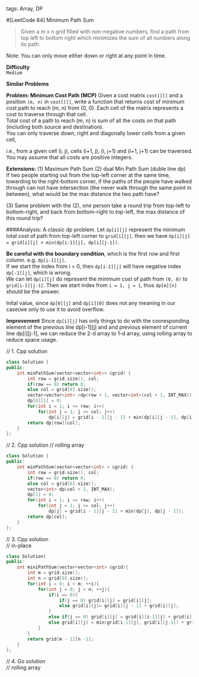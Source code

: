 tags: Array, DP

#[LeetCode 64] Minimum Path Sum

>Given a m x n grid filled with non-negative numbers, find a path from top left to bottom
right which minimizes the sum of all numbers along its path.

Note: You can only move either down or right at any point in time.

**Difficulty**  
`Medium`

**Similar Problems**  

**Problem: Minimum Cost Path (MCP)**
Given a cost matrix `cost[][]` and a position `(m, n)` in `cost[][]`, write a function that returns
cost of minimum cost path to reach (m, n) from (0, 0). 
Each cell of the matrix represents a cost to traverse through that cell.  
Total cost of a path to reach (m, n) is sum of all the costs on that path (including both source and destination).   
You can only traverse down, right and diagonally lower cells from a given cell, 

i.e., from a given cell (i, j), cells (i+1, j), (i, j+1) and (i+1, j+1)
can be traversed. You may assume that all costs are positive integers.

**Extensions:**
(1) Maximum Path Sum
(2) dual Min Path Sum (duble line dp)   
    If two people starting out from the top-left corner at the same time, towarding to the right-bottom corner, 
    if the paths of the people have walked through can not have intersection (the never walk through the same point in between), 
    what would be the max distance the two path have?

(3) Same problem with the (2), one person take a round trip from top-left to bottom-right, and back from bottom-right to top-left,
    the max distance of this round trip?


####Analysis:
A classic dp problem.
Let `dp[i][j]` represent the minimum total cost of path from top-left corner to `grid[i][j]`.
then we have `dp[i][j] = grid[i][j] + min(dp[i-1][j], dp[i][j-1])`.

**Be careful with the boundary condition**, which is the first row and first column. e.g. `dp[i-1][j]`.  
If we start the index from i = 0, then `dp[i-1][j]` will have negative index `dp[-1][j]`, which is wrong.  
We can let `dp[i][j]` do represent the minimum cost of path from `(0, 0)` to `grid[i-1][j-1]`. 
Then we start index from `i = 1, j = 1`, thus `dp[m][n]` should be the answer.

Inital value, since `dp[0][j]` and `dp[i][0]` does not any meaning in our case(we only to use it to avoid overflow.


**Improvement**
Since `dp[i][j]` has only things to do with the cooresponding element of the previous line dp[i-1][j] 
and and previous element of current line dp[i][j-1], we can reduce the 2-d array to 1-d array, using rolling array to reduce space usage.

// 1. Cpp solution

```cpp
class Solution {
public:
    int minPathSum(vector<vector<int>> &grid) {
        int row = grid.size(), col;
        if(row == 0) return 0;
        else col = grid[0].size();
        vector<vector<int> >dp(row + 1, vector<int>(col + 1, INT_MAX));
        dp[0][1] = 0;
        for(int i = 1; i <= row; i++)
            for(int j = 1; j <= col; j++)
                dp[i][j] = grid[i - 1][j - 1] + min(dp[i][j - 1], dp[i - 1][j]);
        return dp[row][col];
    }
};
```

// 2. Cpp solution
// rolling array

```cpp
class Solution {
public:
    int minPathSum(vector<vector<int> > &grid) {
        int row = grid.size(), col;
        if(row == 0) return 0;
        else col = grid[0].size();
        vector<int> dp(col + 1, INT_MAX);
        dp[1] = 0;
        for(int i = 1; i <= row; i++)
            for(int j = 1; j <= col; j++)
                dp[j] = grid[i - 1][j - 1] + min(dp[j], dp[j - 1]);
        return dp[col];
    }
};
```

// 3. Cpp solution  
// in-place

```cpp
class Solution{
public:
	int miniPathSum(vector<vector<int> &grid){
		int m = grid.size();
		int n = grid[0].size();
		for(int i = 0; i < m; ++i){
			for(int j = 0; j < n; ++j){
				if(i == 0){
					if(j == 0) grid[i][j] = grid[i][j];
					else grid[i][j]= grid[i][j - 1] + grid[i][j];
				}
				else if(j == 0) grid[i][j] = grid[i][i-1][j] + grid[i][j];
				else grid[i][j] = min(grid[i-1][j], grid[i][j-1]) + grid[i][j];
			}
		}
		return grid[m - 1][n -1];
	}
};
```

// 4. Go solution  
// rolling array

```go

```
